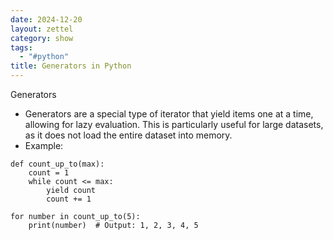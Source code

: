 ```yaml
---
date: 2024-12-20
layout: zettel
category: show
tags:
  - "#python"
title: Generators in Python
---
```

Generators
   - Generators are a special type of iterator that yield items one at a time, allowing for lazy evaluation. This is particularly useful for large datasets, as it does not load the entire dataset into memory.
   - Example:

```
def count_up_to(max):
    count = 1
    while count <= max:
        yield count
        count += 1

for number in count_up_to(5):
    print(number)  # Output: 1, 2, 3, 4, 5
```
